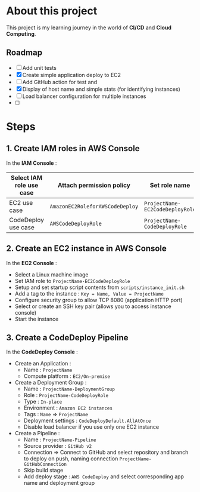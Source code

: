 # About this project

This project is my learning journey in the world of **CI/CD** and **Cloud Computing**.

## Roadmap

- [ ] Add unit tests
- [x] Create simple application deploy to EC2
- [ ] Add GitHub action for test and 
- [x] Display of host name and simple stats (for identifying instances)
- [ ] Load balancer configuration for multiple instances
- [ ] 

# Steps

## 1. Create IAM roles in AWS Console

In the **IAM Console** :

| Select IAM role use case | Attach permission policy | Set role name |
| --- | --- | --- |
| EC2 use case | `AmazonEC2RoleforAWSCodeDeploy` | `ProjectName-EC2CodeDeployRole` |
| CodeDeploy use case | `AWSCodeDeployRole` | `ProjectName-CodeDeployRole` |

## 2. Create an EC2 instance in AWS Console

In the **EC2 Console** :

- Select a Linux machine image
- Set IAM role to `ProjectName-EC2CodeDeployRole`
- Setup and set startup script contents from `scripts/instance_init.sh`
- Add a tag to the instance : `Key = Name, Value = ProjectName`
- Configure security group to allow TCP 8080 (application HTTP port)
- Select or create an SSH key pair (allows you to access instance console)
- Start the instance

## 3. Create a CodeDeploy Pipeline

In the **CodeDeploy Console** :

- Create an Application :
    - Name : `ProjectName`
    - Compute platform : `EC2/On-premise`
- Create a Deployment Group :
    - Name : `ProjectName-DeploymentGroup`
    - Role : `ProjectName-CodeDeployRole`
    - Type : `In-place`
    - Environment : `Amazon EC2 instances`
    - Tags : `Name` => `ProjectName`
    - Deployment settings : `CodeDeployDefault.AllAtOnce`
    - Disable load balancer if you use only one EC2 instance
- Create a Pipeline :
    - Name : `ProjectName-Pipeline`
    - Source provider : `GitHub v2`
    - Connection => Connect to GitHub and select repository and branch to deploy on push, naming connection `ProjectName-GitHubConnection`
    - Skip build stage
    - Add deploy stage : `AWS CodeDeploy` and select corresponding app name and deployment group
